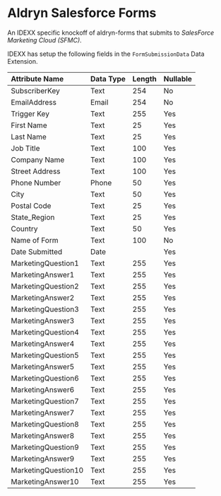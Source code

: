 Aldryn Salesforce Forms
=======================

An IDEXX specific knockoff of aldryn-forms that submits to *SalesForce
Marketing Cloud (SFMC)*.

IDEXX has setup the following fields in the  ``FormSubmissionData``
Data Extension.


| Attribute Name      | Data Type | Length | Nullable |
|:--------------------|:----------|:-------|:---------|
| SubscriberKey       | Text      | 254    | No       |
| EmailAddress        | Email     | 254    | No       |
| Trigger Key         | Text      | 255    | Yes      |
| First Name          | Text      | 25     | Yes      |
| Last Name           | Text      | 25     | Yes      |
| Job Title           | Text      | 100    | Yes      |
| Company Name        | Text      | 100    | Yes      |
| Street Address      | Text      | 100    | Yes      |
| Phone Number        | Phone     | 50     | Yes      |
| City                | Text      | 50     | Yes      |
| Postal Code         | Text      | 25     | Yes      |
| State_Region        | Text      | 25     | Yes      |
| Country             | Text      | 50     | Yes      |
| Name of Form        | Text      | 100    | No       |
| Date Submitted      | Date      |        | Yes      |
| MarketingQuestion1  | Text      | 255    | Yes      |
| MarketingAnswer1    | Text      | 255    | Yes      |
| MarketingQuestion2  | Text      | 255    | Yes      |
| MarketingAnswer2    | Text      | 255    | Yes      |
| MarketingQuestion3  | Text      | 255    | Yes      |
| MarketingAnswer3    | Text      | 255    | Yes      |
| MarketingQuestion4  | Text      | 255    | Yes      |
| MarketingAnswer4    | Text      | 255    | Yes      |
| MarketingQuestion5  | Text      | 255    | Yes      |
| MarketingAnswer5    | Text      | 255    | Yes      |
| MarketingQuestion6  | Text      | 255    | Yes      |
| MarketingAnswer6    | Text      | 255    | Yes      |
| MarketingQuestion7  | Text      | 255    | Yes      |
| MarketingAnswer7    | Text      | 255    | Yes      |
| MarketingQuestion8  | Text      | 255    | Yes      |
| MarketingAnswer8    | Text      | 255    | Yes      |
| MarketingQuestion9  | Text      | 255    | Yes      |
| MarketingAnswer9    | Text      | 255    | Yes      |
| MarketingQuestion10 | Text      | 255    | Yes      |
| MarketingAnswer10   | Text      | 255    | Yes      |
